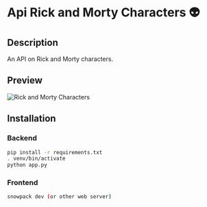 # Api Rick and Morty Characters 👽

## Description

An API on Rick and Morty characters.
<!-- import and image -->
## Preview

![Rick and Morty Characters](https://github.com/emelcd/apiRickandMorty/blob/master/screen.png)

## Installation

### Backend

```bash
pip install -r requirements.txt
. venv/bin/activate
python app.py
```

### Frontend

```bash
snowpack dev (or other web server)
```
